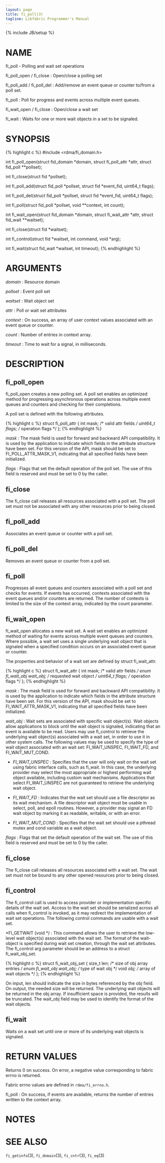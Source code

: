 ```yaml
---
layout: page
title: fi_poll(3)
tagline: Libfabric Programmer's Manual
---
```

{% include JB/setup %}

# NAME

fi_poll \- Polling and wait set operations

fi_poll_open / fi_close
: Open/close a polling set

fi_poll_add / fi_poll_del
: Add/remove an event queue or counter to/from a poll set.

fi_poll
: Poll for progress and events across multiple event queues.

fi_wait_open / fi_close
: Open/close a wait set

fi_wait
: Waits for one or more wait objects in a set to be signaled.

# SYNOPSIS

{% highlight c %}
#include <rdma/fi_domain.h>

int fi_poll_open(struct fid_domain *domain, struct fi_poll_attr *attr,
    struct fid_poll **pollset);

int fi_close(struct fid *pollset);

int fi_poll_add(struct fid_poll *pollset, struct fid *event_fid,
    uint64_t flags);

int fi_poll_del(struct fid_poll *pollset, struct fid *event_fid,
    uint64_t flags);

int fi_poll(struct fid_poll *pollset, void **context, int count);

int fi_wait_open(struct fid_domain *domain, struct fi_wait_attr *attr,
    struct fid_wait **waitset);

int fi_close(struct fid *waitset);

int fi_control(struct fid *waitset, int command, void *arg);

int fi_wait(struct fid_wait *waitset, int timeout);
{% endhighlight %}

# ARGUMENTS

*domain*
: Resource domain

*pollset*
: Event poll set

*waitset*
: Wait object set

*attr*
: Poll or wait set attributes

*context*
: On success, an array of user context values associated with an event
  queue or counter.

*count*
: Number of entries in context array.

*timeout*
: Time to wait for a signal, in milliseconds.

# DESCRIPTION


## fi_poll_open

fi_poll_open creates a new polling set.  A poll set enables an
optimized method for progressing asynchronous operations across
multiple event queues and counters and checking for their completions.

A poll set is defined with the following attributes.

{% highlight c %}
struct fi_poll_attr {
	int                  mask;      /* valid attr fields */
	uint64_t             flags;     /* operation flags */
};
{% endhighlight %}

*mask*
: The mask field is used for forward and backward API compatibility.
  It is used by the application to indicate which fields in the
  attribute structure have been set.  For this version of the API,
  mask should be set to FI_POLL_ATTR_MASK_V1, indicating that all
  specified fields have been initialized.

*flags*
: Flags that set the default operation of the poll set.  The use of
  this field is reserved and must be set to 0 by the caller.

## fi_close

The fi_close call releases all resources associated with a poll set.
The poll set must not be associated with any other resources prior to
being closed.

## fi_poll_add

Associates an event queue or counter with a poll set.

## fi_poll_del

Removes an event queue or counter from a poll set.

## fi_poll

Progresses all event queues and counters associated with a poll set
and checks for events.  If events has occurred, contexts associated
with the event queues and/or counters are returned.  The number of
contexts is limited to the size of the context array, indicated by the
count parameter.

## fi_wait_open

fi_wait_open allocates a new wait set.  A wait set enables an
optimized method of waiting for events across multiple event queues
and counters.  Where possible, a wait set uses a single underlying
wait object that is signaled when a specified condition occurs on an
associated event queue or counter.

The properties and behavior of a wait set are defined by struct
fi_wait_attr.

{% highlight c %}
struct fi_wait_attr {
	int                  mask;      /* valid attr fields */
	enum fi_wait_obj     wait_obj;  /* requested wait object */
	uint64_t             flags;     /* operation flags */
};
{% endhighlight %}

*mask*
: The mask field is used for forward and backward API compatibility.
  It is used by the application to indicate which fields in the
  attribute structure have been set.  For this version of the API,
  mask should be set to FI_WAIT_ATTR_MASK_V1, indicating that all
  specified fields have been initialized.

*wait_obj*
: Wait sets are associated with specific wait object(s).  Wait objects
  allow applications to block until the wait object is signaled,
  indicating that an event is available to be read.  Users may use
  fi_control to retrieve the underlying wait object(s) associated with
  a wait set, in order to use it in other system calls.  The following
  values may be used to specify the type of wait object associated
  with an wait set: FI_WAIT_UNSPEC, FI_WAIT_FD, and FI_WAIT_MUT_COND.

- *FI_WAIT_UNSPEC*
: Specifies that the user will only wait on the wait set using
  fabric interface calls, such as fi_wait.  In this case, the
  underlying provider may select the most appropriate or highest
  performing wait object available, including custom wait mechanisms.
  Applications that select FI_WAIT_UNSPEC are not guaranteed to
  retrieve the underlying wait object.

- *FI_WAIT_FD*
: Indicates that the wait set should use a file descriptor as its wait
  mechanism.  A file descriptor wait object must be usable in select,
  poll, and epoll routines.  However, a provider may signal an FD wait
  object by marking it as readable, writable, or with an error.

- *FI_WAIT_MUT_COND*
: Specifies that the wait set should use a pthread mutex and cond
  variable as a wait object.

*flags*
: Flags that set the default operation of the wait set.  The use of
  this field is reserved and must be set to 0 by the caller.

## fi_close

The fi_close call releases all resources associated with a wait set.
The wait set must not be bound to any other opened resources prior to
being closed.

## fi_control

The fi_control call is used to access provider or implementation
specific details of the wait set.  Access to the wait set should be
serialized across all calls when fi_control is invoked, as it may
redirect the implementation of wait set operations.  The following
control commands are usable with a wait set.

*FI_GETWAIT (void **)*
: This command allows the user to retrieve the low-level wait
  object(s) associated with the wait set.  The format of the
  wait-object is specified during wait set creation, through the wait
  set attributes.  The fi_control arg parameter should be an address
  to a struct fi_wait_obj_set.

{% highlight c %}
struct fi_wait_obj_set {
	size_t            len;      /* size of obj array entries */
	enum fi_wait_obj  wait_obj; /* type of wait obj */
	void             *obj;      /* array of wait objects */
};
{% endhighlight %}

On input, len should indicate the size in bytes referenced by the obj
field.  On output, the needed size will be returned.  The underlying
wait objects will be returned in the obj array.  If insufficient space
is provided, the results will be truncated.  The wait_obj field may be
used to identify the format of the wait objects.

## fi_wait

Waits on a wait set until one or more of its underlying wait objects
is signaled.

# RETURN VALUES

Returns 0 on success.  On error, a negative value corresponding to
fabric errno is returned.

Fabric errno values are defined in
`rdma/fi_errno.h`.

fi_poll
: On success, if events are available, returns the number of entries
  written to the context array.

# NOTES


# SEE ALSO

`fi_getinfo`(3), `fi_domain`(3), `fi_cntr`(3), `fi_eq`(3)
